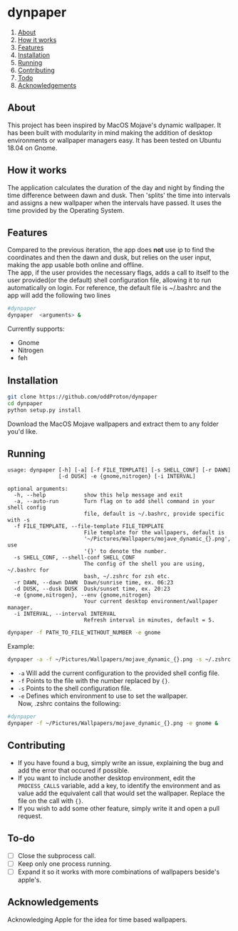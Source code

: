 # dynpaper

1. [About](#about)
2. [How it works](#how-it-works)
3. [Features](#features)
4. [Installation](#installation)
5. [Running](#running)
6. [Contributing](#contributing)
7. [Todo](#to-do)
8. [Acknowledgements](#acknowledgements)

## About  
This project has been inspired by MacOS Mojave's dynamic wallpaper. It has been built with modularity in mind making the addition of desktop environments or wallpaper managers easy. It has been tested on Ubuntu 18.04 on Gnome.

## How it works  
The application calculates the duration of the day and night by finding the time difference between dawn and dusk. Then \'splits\' the time into intervals and assigns a new wallpaper when the intervals have passed. It uses the time provided by the Operating System.

## Features
Compared to the previous iteration, the app does __not__ use ip to find the coordinates and then the dawn and dusk, but relies on the user input, making the app usable both online and offline.  
The app, if the user provides the necessary flags, adds a call to itself to the user provided(or the default) shell configuration file, allowing it to run automatically on login. For reference, the default file is ~/.bashrc and the app will add the following two lines


```sh
#dynpaper
dynpaper  <arguments> &

```

Currently supports:

* Gnome  
* Nitrogen  
* feh


## Installation

```sh
git clone https://github.com/oddProton/dynpaper  
cd dynpaper  
python setup.py install  
```

Download the MacOS Mojave wallpapers and extract them to any folder you'd like.  

## Running
```
usage: dynpaper [-h] [-a] [-f FILE_TEMPLATE] [-s SHELL_CONF] [-r DAWN]
                [-d DUSK] -e {gnome,nitrogen} [-i INTERVAL]

optional arguments:
  -h, --help            show this help message and exit
  -a, --auto-run        Turn flag on to add shell command in your shell config
                        file, default is ~/.bashrc, provide specific with -s
  -f FILE_TEMPLATE, --file-template FILE_TEMPLATE
                        File template for the wallpapers, default is
                        '~/Pictures/Wallpapers/mojave_dynamic_{}.png', use
                        '{}' to denote the number.
  -s SHELL_CONF, --shell-conf SHELL_CONF
                        The config of the shell you are using, ~/.bashrc for
                        bash, ~/.zshrc for zsh etc.
  -r DAWN, --dawn DAWN  Dawn/sunrise time, ex. 06:23
  -d DUSK, --dusk DUSK  Dusk/sunset time, ex. 20:23
  -e {gnome,nitrogen}, --env {gnome,nitrogen}
                        Your current desktop environment/wallpaper manager.
  -i INTERVAL, --interval INTERVAL
                        Refresh interval in minutes, default = 5.
```
```sh
dynpaper -f PATH_TO_FILE_WITHOUT_NUMBER -e gnome
```
Example:
```sh
dynpaper -a -f ~/Pictures/Wallpapers/mojave_dynamic_{}.png -s ~/.zshrc -e gnome
```
* `-a` Will add the current configuration to the provided shell config file.  
* `-f` Points to the file with the number replaced by `{}`.  
* `-s` Points to the shell configuration file.  
* `-e` Defines which environment to use to set the wallpaper.  
Now, .zshrc contains the following:

```sh
#dynpaper
dynpaper -f ~/Pictures/Wallpapers/mojave_dynamic_{}.png -e gnome &
```

## Contributing

* If you have found a bug, simply write an issue, explaining the bug and add the error that occured if possible.
* If you want to include another desktop environment, edit the `PROCESS_CALLS` variable, add a key, to identify the environment and as value add the equivalent call that would set the wallpaper. Replace the file on the call with `{}`.
* If you wish to add some other feature, simply write it and open a pull request.

## To-do

- [ ] Close the subprocess call.
- [ ] Keep only one process running.
- [ ] Expand it so it works with more combinations of wallpapers beside's apple's.

## Acknowledgements

Acknowledging Apple for the idea for time based wallpapers.
